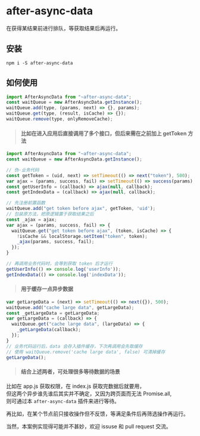 # after-async-data

在获得某结果前进行排队，等获取结果后再运行。

## 安装

```
npm i -S after-async-data
```

## 如何使用

```js
import AfterAsyncData from "~after-async-data";
const waitQueue = new AfterAsyncData.getInstance();
waitQueue.add(type, (params, next) => {}, params);
waitQueue.get(type, (result, isCache) => {});
waitQueue.remove(type, onlyRemoveCache);
```

> #### 比如在进入应用后直接调用了多个接口，但后来需在之前加上 getToken 方法

```js
import AfterAsyncData from "~after-async-data";
const waitQueue = new AfterAsyncData.getInstance();

// 伪·业务代码
const getToken = (uid, next) => setTimeout(() => next("token"), 500);
var ajax = (params, success, fail) => setTimeout(() => success(params), 500);
const getUserInfo = (callback) => ajax(null, callback);
const getIndexData = (callback) => ajax(null, callback);

// 先注册前置函数
waitQueue.add("get token before ajax", getToken, 'uid');
// 包装原方法，把原逻辑置于获取结果之后
const _ajax = ajax;
var ajax = (params, success, fail) => {
  waitQueue.get("get token before ajax", (token, isCache) => {
    !isCache && localStorage.setItem("token", token);
    _ajax(params, success, fail);
  });
}

// 再调用业务代码时，会等到获取 token 后才运行
getUserInfo(() => console.log('userInfo'));
getIndexData(() => console.log('indexData'));
```

> #### 用于缓存一点异步数据

```js
var getLargeData = (next) => setTimeout(() => next({}), 500);
waitQueue.add("cache large data", getLargeData);
const _getLargeData = getLargeData;
var getLargeData = (callback) => {
  waitQueue.get("cache large data", (largeData) => {
    _getLargeData(callback);
  });
}
// 业务代码运行后，data 会存入插件缓存，下次再调用会先取缓存
// 使用 waitQueue.remove('cache large data', false) 可清掉缓存
getLargeData();
```

> #### 结合上述两者，可处理很多等待数据的场景

比如在 app.js 获取权限，在 index.js 获取完数据后就要用，  
但这两个异步谁先谁后其实并不确定，又因为跨页面而无法 Promise.all,  
则可通过本 `after-async-data` 插件来进行等待。

再比如，在某个节点前只接收操作但不反馈，等满足条件后再筛选操作再运行。

当然，本案例实现得可能并不甚妙，欢迎 issuse 和 pull request 交流。
